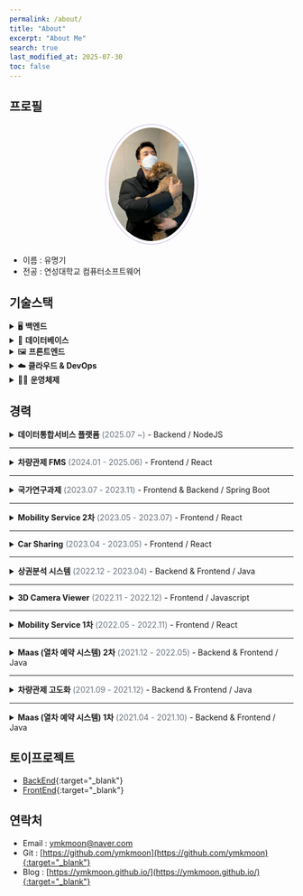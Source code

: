 ```yaml
---
permalink: /about/
title: "About"
excerpt: "About Me"
search: true
last_modified_at: 2025-07-30
toc: false
--- 
```


## 프로필
<center><img src="/assets/image/author/profile_with_dog.jpg" width="30%" height="30%" style="
border: 1px solid #cab6de;
border-radius: 50%;
padding: 5px;
-moz-border-radius: 50%;
-khtml-border-radius: 50%;
-webkit-border-radius: 50%;
"></center>


* 이름 : 유명기
* 전공 : 연성대학교 컴퓨터소프트웨어

## 기술스택

<details>
<summary>🖥️ <strong>백엔드</strong></summary>
<ul>
  <li><strong>Java</strong><br>JPA와 MyBatis를 활용한 RESTful API 개발 경험</li>
  <li><strong>Node.js</strong><br>Express 기반의 서버 구축 및 GraphQL API 개발</li>
</ul>
</details>

<details>
<summary>🧱 <strong>데이터베이스</strong></summary>
<ul>
  <li><strong>PostgreSQL</strong>, <strong>MySQL</strong><br>복잡한 쿼리 작성 및 성능 튜닝 경험 보유</li>
</ul>
</details>

<details>
<summary>🖼️ <strong>프론트엔드</strong></summary>
<ul>
  <li><strong>React</strong><br>상태 관리 및 컴포넌트 기반 UI 개발</li>
</ul>
</details>

<details>
<summary>☁️ <strong>클라우드 & DevOps</strong></summary>
<ul>
  <li><strong>AWS</strong><br>EC2, S3, CodeDeploy를 활용한 인프라 구성 및 자동 배포</li>
  <li><strong>Docker</strong><br>개발 환경 컨테이너화 및 배포 자동화 경험</li>
  <li><strong>Jenkins</strong><br>CI/CD 파이프라인 구축 및 운영</li>
  <li><strong>Nginx</strong><br>정적 파일 서빙 및 리버스 프록시 설정 경험</li>
</ul>
</details>

<details>
<summary>🧑‍💻 <strong>운영체제</strong></summary>
<ul>
  <li><strong>Linux</strong><br>CentOS, Rocky Linux, Ubuntu 환경에서의 서버 운영 및 쉘 스크립트 작성 경험</li>
</ul>
</details>


## 경력

<details>
<summary><strong>데이터통합서비스 플랫폼</strong> <span style="color:#6a737d;">(2025.07 ~)</span> - Backend / NodeJS</summary>

|구분|내용|
|------|---|
|📅 프로젝트 설명|각 업무에 대한 결과 입력 및 업무 싸이클을 통한 자동 생성|
|🎯 담당분야|Backend, 인프라 관리, DB 구성|
|🛠️ 사용기술|<code>NodeJS</code>, <code>GraphQL</code>, <code>Docker</code>, <code>Nginx</code>|
|📝 업무내용|CRUD API 개발, 스케줄러 개발, 초기스크립트 정리, 도커를 이용한 이미지 생성과 컨테이너 실행 |

</details>

<hr>

<details>
<summary><strong>차량관제 FMS</strong> <span style="color:#6a737d;">(2024.01 - 2025.06)</span> - Frontend / React</summary>

|구분|내용|
|------|---|
|📅 프로젝트 설명|차량 단말(IoT) 데이터를 이용해 차량 관제와 관리를 제공하는 서비스|
|🎯 담당분야|Frontend, 담당 AWS 인프라 관리|
|🛠️ 사용기술|<code>React</code>, <code>Nginx</code>, <code>AWS (S3, Codedeploy, EC2)</code>|
|📝 업무내용|고객용 APP, 관리자용 WEB 신규 개발 및 Github Action과 AWS를 이용한 CICD 구축|

</details>

<hr>

<details>
<summary><strong>국가연구과제</strong> <span style="color:#6a737d;">(2023.07 - 2023.11)</span> - Frontend & Backend / Spring Boot</summary>

|구분|내용|
|------|---|
|📅 프로젝트 설명|실내 측위 데이터를 이용해 원하는 위치의 예상 값을 계산(보간 처리)하여 제공하는 서비스|
|🎯 담당분야|Frontend, Backend|
|🛠️ 사용기술|<code>Spring Boot</code>, <code>Java</code>, <code>React</code>, <code>Typescript</code>, <code>MongoDB</code>, <code>JPA</code>, <code>Querydsl</code>|
|📝 업무내용|실내 측위 데이터 시각화 및 정제, 좌표계 변환과 IDW 보간법을 이용한 데이터 제공|

</details>

<hr>

<details>
<summary><strong>Mobility Service 2차</strong> <span style="color:#6a737d;">(2023.05 - 2023.07)</span> - Frontend / React</summary>

|구분|내용|
|------|---|
|📅 프로젝트 설명|렌터카 APP의 관리와 운영을 제공하는 관리자 웹 서비스|
|🎯 담당분야|Frontend|
|🛠️ 사용기술|<code>React</code>, <code>Typescript</code>, <code>Apollo</code>, <code>GraphQL</code>, <code>Kakao Map</code>|
|📝 업무내용|고객의 추가 요구사항에 대해 수정 및 추가 개발(단말기관련)|

</details>

<hr>

<details>
<summary><strong>Car Sharing</strong> <span style="color:#6a737d;">(2023.04 - 2023.05)</span> - Frontend / React</summary>

|구분|내용|
|------|---|
|📅 프로젝트 설명|내부 인력을 위한 렌터카 예약 서비스   |
|🎯 담당분야|Frontend|
|🛠️ 사용기술|<code>React</code>, <code>Typescript</code>, <code>GraphQL</code>, <code>Naver Map</code>|
|📝 업무내용|로그인, 회원가입, 차량 예약, 예약 히스토리, 마이페이지 등 개발|

</details>

<hr>

<details>
<summary><strong>상권분석 시스템</strong> <span style="color:#6a737d;">(2022.12 - 2023.04)</span> - Backend & Frontend / Java</summary>

|구분|내용|
|------|---|
|🎯 담당분야|Backend, Frontend|
|🛠️ 사용기술|<code>Java</code>, 전자정부 프레임워크, <code>jQuery</code>, <code>Javascript</code>|
|📝 업무내용|기존 환경 분석하여 로컬 환경 빌드 및 실행과 운영 환경 배포까지의 흐름 문서화|

</details>

<hr>

<details>
<summary><strong>3D Camera Viewer</strong> <span style="color:#6a737d;">(2022.11 - 2022.12)</span> - Frontend / Javascript</summary>

|구분|내용|
|------|---|
|📅 프로젝트 설명|실내 이미지를 이용한 파노라마 뷰 제공 및 이미지 거리·너비 계산 서비스|
|🎯 담당분야|Frontend|
|🛠️ 사용기술|<code>pannellum</code>, <code>Javascript</code>, HTML5-Canvas|
|📝 업무내용|실내 이미지 시각화 및 이미지 내 거리 측정 웹 페이지 개발|

</details>

<hr>

<details>
<summary><strong>Mobility Service 1차</strong> <span style="color:#6a737d;">(2022.05 - 2022.11)</span> - Frontend / React</summary>

|구분|내용|
|------|---|
|📅 프로젝트 설명|렌터카 APP의 관리와 운영을 제공하는 관리자 웹 서비스|
|🎯 담당분야|Frontend|
|🛠️ 사용기술|<code>React</code>, <code>Typescript</code>, <code>Apollo</code>, <code>GraphQL</code>, <code>Kakao Map</code>|
|📝 업무내용|렌터카 스케줄표 생성과 차량 예약 및 배차 화면 개발|

</details>

<hr>

<details>
<summary><strong>Maas (열차 예약 시스템) 2차</strong> <span style="color:#6a737d;">(2021.12 - 2022.05)</span> - Backend & Frontend / Java</summary>

|구분|내용|
|------|---|
|📅 프로젝트 설명|일본 내 열차 예약 서비스|
|🎯 담당분야|Backend, Frontend|
|🛠️ 사용기술|<code>Java</code>, <code>JSP</code>, <code>Spring Boot</code>, AWS Cognito|
|📝 업무내용|AWS Cognito 기반 유저 관리, 특급 열차 티켓 변경 및 환불 개발|

</details>

<hr>

<details>
<summary><strong>차량관제 고도화</strong> <span style="color:#6a737d;">(2021.09 - 2021.12)</span> - Backend & Frontend / Java</summary>

|구분|내용|
|------|---|
|🎯 담당분야|Backend, Frontend|
|🛠️ 사용기술|<code>Java</code>, <code>JSP</code>, Spring Framework, Geosoft Map, Olleh Map, Javascript|
|📝 업무내용|차량 관제 시스템 고도화(지도 변경), 데이터 시각화 및 지도 기반 Polyline, Polygon 기능 추가|

</details>

<hr>

<details>
<summary><strong>Maas (열차 예약 시스템) 1차</strong> <span style="color:#6a737d;">(2021.04 - 2021.10)</span> - Backend & Frontend / Java</summary>

|구분|내용|
|------|---|
|📅 프로젝트 설명|일본 내 열차 예약 서비스|
|🎯 담당분야|Backend, Frontend|
|🛠️ 사용기술|<code>Java</code>, <code>JSP</code>, <code>Spring Boot</code>, AWS Cognito, Javascript|
|📝 업무내용|AWS Cognito 기반 유저 관리, 열차 티켓 예약, 구매, 마이페이지 개발|

</details>




## 토이프로젝트
 * [BackEnd](https://github.com/ymkmoon/toyseven){:target="_blank"}
 * [FrontEnd](https://github.com/ymkmoon/toyseven-react){:target="_blank"}

## 연락처
 * Email : [ymkmoon@naver.com](mailto:ymkmoon@naver.com)
 * Git : [https://github.com/ymkmoon](https://github.com/ymkmoon){:target="_blank"}
 * Blog : [https://ymkmoon.github.io/](https://ymkmoon.github.io/){:target="_blank"}
